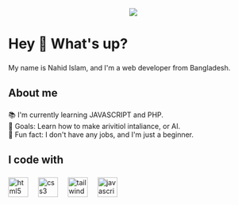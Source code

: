 <div align="center">
  <img src="https://wallpapercave.com/wp/wp2826030.jpg"  />
</div>

###

<h1 align="left">Hey 👋 What's up?</h1>

###

<p align="left">My name is Nahid Islam, and I'm a web developer from Bangladesh.</p>

###

<h2 align="left">About me</h2>

###

<p align="left">📚 I'm currently learning JAVASCRIPT and PHP.<br>🎯 Goals: Learn how to make arivitiol intaliance, or AI.<br>🎲 Fun fact: I don't have any jobs, and I'm just a beginner.</p>

###

<h2 align="left">I code with</h2>

###

<div align="left">
  <img src="https://cdn.jsdelivr.net/gh/devicons/devicon/icons/html5/html5-original.svg" height="40" alt="html5 logo"  />
  <img width="12" />
  <img src="https://cdn.jsdelivr.net/gh/devicons/devicon/icons/css3/css3-original.svg" height="40" alt="css3 logo"  />
  <img width="12" />
  <img src="https://cdn.simpleicons.org/tailwindcss/06B6D4" height="40" alt="tailwindcss logo"  />
  <img width="12" />
  <img src="https://skillicons.dev/icons?i=js" height="40" alt="javascript logo"  />
</div>

###
